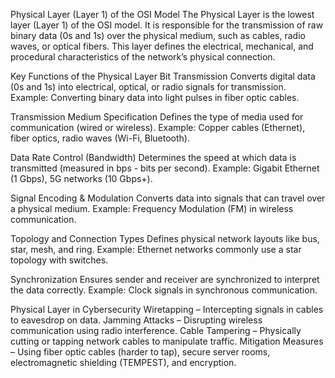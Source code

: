 Physical Layer (Layer 1) of the OSI Model
The Physical Layer is the lowest layer (Layer 1) of the OSI model. It is responsible for the transmission of raw binary data (0s and 1s) over the physical medium, such as cables, radio waves, or optical fibers. 
This layer defines the electrical, mechanical, and procedural characteristics of the network’s physical connection.

Key Functions of the Physical Layer
Bit Transmission
Converts digital data (0s and 1s) into electrical, optical, or radio signals for transmission.
Example: Converting binary data into light pulses in fiber optic cables.

Transmission Medium Specification
Defines the type of media used for communication (wired or wireless).
Example: Copper cables (Ethernet), fiber optics, radio waves (Wi-Fi, Bluetooth).

Data Rate Control (Bandwidth)
Determines the speed at which data is transmitted (measured in bps - bits per second).
Example: Gigabit Ethernet (1 Gbps), 5G networks (10 Gbps+).

Signal Encoding & Modulation
Converts data into signals that can travel over a physical medium.
Example: Frequency Modulation (FM) in wireless communication.

Topology and Connection Types
Defines physical network layouts like bus, star, mesh, and ring.
Example: Ethernet networks commonly use a star topology with switches.

Synchronization
Ensures sender and receiver are synchronized to interpret the data correctly.
Example: Clock signals in synchronous communication.

Physical Layer in Cybersecurity
Wiretapping – Intercepting signals in cables to eavesdrop on data.
Jamming Attacks – Disrupting wireless communication using radio interference.
Cable Tampering – Physically cutting or tapping network cables to manipulate traffic.
Mitigation Measures – Using fiber optic cables (harder to tap), secure server rooms, electromagnetic shielding (TEMPEST), and encryption.
